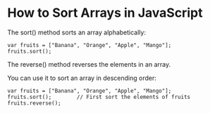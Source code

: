 # How to Sort Arrays in JavaScript

The sort() method sorts an array alphabetically:

```
var fruits = ["Banana", "Orange", "Apple", "Mango"];
fruits.sort();
```

The reverse() method reverses the elements in an array.

You can use it to sort an array in descending order:

```
var fruits = ["Banana", "Orange", "Apple", "Mango"];
fruits.sort();        // First sort the elements of fruits
fruits.reverse();  
```
